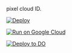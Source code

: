 pixel cloud ID.

[![Deploy](https://www.herokucdn.com/deploy/button.png)](https://heroku.com/deploy?template=https://github.com/jailbreak26/pixel.git)


[![Run on Google Cloud](https://deploy.cloud.run/button.svg)](https://deploy.cloud.run)


[![Deploy to DO](https://www.deploytodo.com/do-btn-blue.svg)](https://cloud.digitalocean.com/apps/new?repo=https://github.com/jailbreak26/pixel.git)
